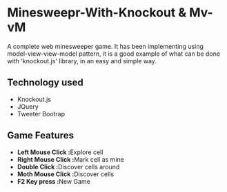 Minesweepr-With-Knockout & Mv-vM
================================

A complete web minesweeper game. It has been implementing using model-view-view-model pattern, it is a good example of what can be done with 'knockout.js' library, in an easy and simple way.

Technology used
---------------
<ul>
	<li>Knockout.js</li>
	<li>JQuery</li>
	<li>Tweeter Bootrap</li>
</ul>

Game Features
-------------
<ul>
	<li><b>Left Mouse Click    :</b>Explore cell</li>
	<li><b>Right Mouse Click   :</b>Mark cell as mine</li>
	<li><b>Double Click        :</b>Discover cells around</li>
	<li><b>Moth Mouse Click    :</b>Discover cells</li>
	<li><b>F2 Key press        :</b>New Game</li>
</ul>
